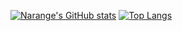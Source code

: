 
[![Narange's GitHub stats](https://github-readme-stats.vercel.app/api?username=Narangelife)](https://github.com/anuraghazra/github-readme-stats)
[![Top Langs](https://github-readme-stats.vercel.app/api/top-langs/?username=Narangelife)](https://github.com/anuraghazra/github-readme-stats)
